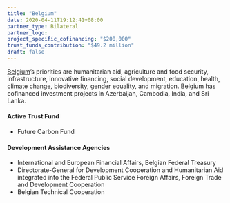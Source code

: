 ```yaml
---
title: "Belgium"
date: 2020-04-11T19:12:41+08:00
partner_type: Bilateral
partner_logo:
project_specific_cofinancing: "$200,000"
trust_funds_contribution: "$49.2 million"
draft: false
---
```

[Belgium](https://www.adb.org/publications/belgium-fact-sheet)’s priorities are humanitarian aid, agriculture and food security, infrastructure, innovative financing, social development, education, health, climate change, biodiversity, gender equality, and migration. Belgium has cofinanced investment projects in Azerbaijan, Cambodia, India, and Sri Lanka. 

#### Active Trust Fund 

* Future Carbon Fund 

#### Development Assistance Agencies 

* International and European Financial Affairs, Belgian Federal Treasury 
* Directorate-General for Development Cooperation and Humanitarian Aid integrated into the Federal Public Service Foreign Affairs, Foreign Trade and Development Cooperation 
* Belgian Technical Cooperation 
